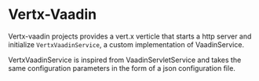 # Vertx-Vaadin

Vertx-vaadin projects provides a vert.x verticle that starts a http server and initialize `VertxVaadinService`,
a custom implementation of VaadinService.

VertxVaadinService is inspired from VaadinServletService and takes the same configuration parameters in the form
of a json configuration file.
